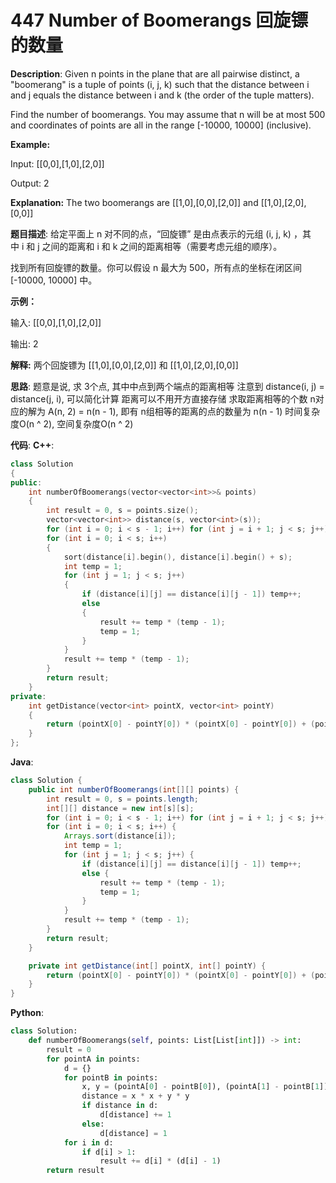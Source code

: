 # 447 Number of Boomerangs 回旋镖的数量

__Description__:
Given n points in the plane that are all pairwise distinct, a "boomerang" is a tuple of points (i, j, k) such that the distance between i and j equals the distance between i and k (the order of the tuple matters).

Find the number of boomerangs. You may assume that n will be at most 500 and coordinates of points are all in the range [-10000, 10000] (inclusive).

__Example:__

Input:
[[0,0],[1,0],[2,0]]

Output:
2

__Explanation:__
The two boomerangs are [[1,0],[0,0],[2,0]] and [[1,0],[2,0],[0,0]]

__题目描述__:
给定平面上 n 对不同的点，“回旋镖” 是由点表示的元组 (i, j, k) ，其中 i 和 j 之间的距离和 i 和 k 之间的距离相等（需要考虑元组的顺序）。

找到所有回旋镖的数量。你可以假设 n 最大为 500，所有点的坐标在闭区间 [-10000, 10000] 中。

__示例：__

输入:
[[0,0],[1,0],[2,0]]

输出:
2

__解释:__
两个回旋镖为 [[1,0],[0,0],[2,0]] 和 [[1,0],[2,0],[0,0]]

__思路__:
题意是说, 求 3个点, 其中中点到两个端点的距离相等
注意到 distance(i, j) = distance(j, i), 可以简化计算
距离可以不用开方直接存储
求取距离相等的个数 n对应的解为 A(n, 2) = n(n - 1), 即有 n组相等的距离的点的数量为 n(n - 1)
时间复杂度O(n ^ 2), 空间复杂度O(n ^ 2)

__代码__:
__C++__:

```C++
class Solution 
{
public:
    int numberOfBoomerangs(vector<vector<int>>& points) 
    {
        int result = 0, s = points.size(); 
        vector<vector<int>> distance(s, vector<int>(s));
        for (int i = 0; i < s - 1; i++) for (int j = i + 1; j < s; j++) distance[i][j] = distance[j][i] = getDistance(points[i], points[j]);
        for (int i = 0; i < s; i++) 
        {
            sort(distance[i].begin(), distance[i].begin() + s);
            int temp = 1;
            for (int j = 1; j < s; j++) 
            {
                if (distance[i][j] == distance[i][j - 1]) temp++;
                else 
                {
                    result += temp * (temp - 1);
                    temp = 1;
                }
            }
            result += temp * (temp - 1);
        }
        return result;
    }
private:
    int getDistance(vector<int> pointX, vector<int> pointY) 
    {
        return (pointX[0] - pointY[0]) * (pointX[0] - pointY[0]) + (pointX[1] - pointY[1]) * (pointX[1] - pointY[1]);
    }
};
```

__Java__:

```Java
class Solution {
    public int numberOfBoomerangs(int[][] points) {
        int result = 0, s = points.length;
        int[][] distance = new int[s][s];
        for (int i = 0; i < s - 1; i++) for (int j = i + 1; j < s; j++) distance[i][j] = distance[j][i] = getDistance(points[i], points[j]);
        for (int i = 0; i < s; i++) {
            Arrays.sort(distance[i]);
            int temp = 1;
            for (int j = 1; j < s; j++) {
                if (distance[i][j] == distance[i][j - 1]) temp++;
                else {
                    result += temp * (temp - 1);
                    temp = 1;
                }
            }
            result += temp * (temp - 1);
        }
        return result;
    }

    private int getDistance(int[] pointX, int[] pointY) {
        return (pointX[0] - pointY[0]) * (pointX[0] - pointY[0]) + (pointX[1] - pointY[1]) * (pointX[1] - pointY[1]);
    }
}
```

__Python__:

```Python
class Solution:
    def numberOfBoomerangs(self, points: List[List[int]]) -> int:
        result = 0
        for pointA in points:
            d = {}
            for pointB in points:
                x, y = (pointA[0] - pointB[0]), (pointA[1] - pointB[1])
                distance = x * x + y * y
                if distance in d:
                    d[distance] += 1
                else:
                    d[distance] = 1
            for i in d:
                if d[i] > 1:
                    result += d[i] * (d[i] - 1)
        return result
```

